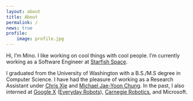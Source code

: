 ```yaml
---
layout: about
title: About
permalink: /
news: true
profile:
    image: profile.jpg
---
```


Hi, I’m Mino. I like working on cool things with cool people. I’m currently working as a Software Engineer at [Starfish Space](https://www.starfishspace.com/).

I graduated from the University of Washington with a B.S./M.S degree in Computer Science. I have had the pleasure of working as a Research Assistant under [Chris Xie](https://chrisdxie.github.io/) and [Michael Jae-Yoon Chung](https://mjyc.github.io/). In the past, I also interned at [Google X](https://x.company/) ([Everyday Robots](https://everydayrobots.com/)), [Carnegie Robotics](https://www.carnegierobotics.com/), and Microsoft.